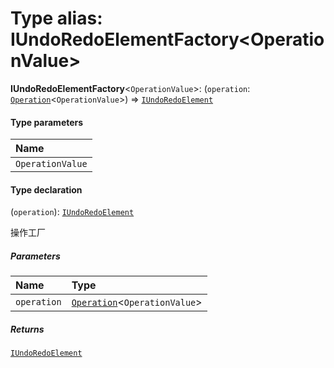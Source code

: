 # Type alias: IUndoRedoElementFactory\<OperationValue>

**IUndoRedoElementFactory**<`OperationValue`>: (`operation`: [`Operation`](/en/auto-docs/history/interfaces/Operation.md)<`OperationValue`>) => [`IUndoRedoElement`](/en/auto-docs/history/interfaces/IUndoRedoElement.md)

#### Type parameters

| Name |
| :------ |
| `OperationValue` |

#### Type declaration

(`operation`): [`IUndoRedoElement`](/en/auto-docs/history/interfaces/IUndoRedoElement.md)

操作工厂

##### Parameters

| Name | Type |
| :------ | :------ |
| `operation` | [`Operation`](/en/auto-docs/history/interfaces/Operation.md)<`OperationValue`> |

##### Returns

[`IUndoRedoElement`](/en/auto-docs/history/interfaces/IUndoRedoElement.md)
